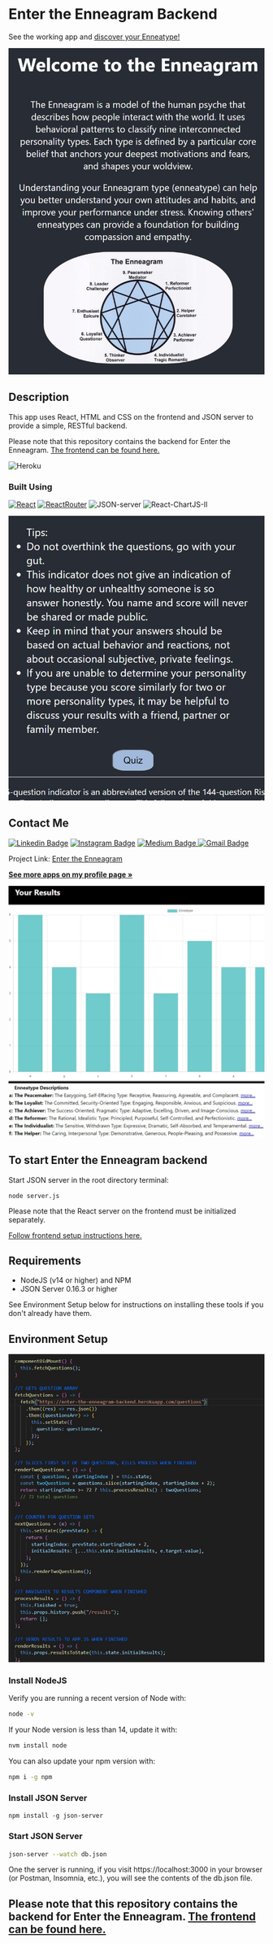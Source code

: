 # Enter the Enneagram Backend


See the working app and [discover your Enneatype!](https://enter-the-enneagram.herokuapp.com/)

 
<p align="center">
<img src="./public/i_screenshot1.jpg" alt="screenshot">
</p>

## Description

This app uses React, HTML and CSS on the frontend and JSON server to provide a simple, RESTful backend. 

Please note that this repository contains the backend for Enter the Enneagram. [The  frontend can be found here.](https://github.com/bfreed76/Enter-the-Enneagram)

![Heroku](https://heroku-badge.herokuapp.com/?app=heroku-badge)

### Built Using

[![React](https://img.shields.io/badge/-React-black?style=flat-square&logo=react)](https://reactjs.org/) [![ReactRouter](https://img.shields.io/badge/ReactRouter-4F545E?style=flat&logo=reactrouter)](https://reactrouter.com/) ![JSON-server](https://img.shields.io/badge/JSON%20Server-green?style=flat&logo=json) ![React-ChartJS-II](https://img.shields.io/badge/ChartJS%20II-pink?style=flat&logo=react)

<p align="center">
<img src="./public/i_screenshot2.jpg" alt="screenshot">
</p>

<!-- CONTACT -->
## Contact Me

[![Linkedin Badge](https://img.shields.io/badge/-brintonfoyreed-blue?style=flat-square&logo=Linkedin&logoColor=white&link=https://www.linkedin.com/in/brintonfoyreed/)](https://www.linkedin.com/in/brintonfoyreed/) [![Instagram Badge](https://img.shields.io/badge/-nigels_vacation-purple?style=flat-square&logo=instagram&logoColor=white&link=https://www.instagram.com/nigels_vacation/)](https://www.instagram.com/nigels_vacation/) [![Medium Badge](https://img.shields.io/badge/-brintonfoyreed-03a57a?style=flat-square&labelColor=000000&logo=Medium&link=https://brintonfoyreed.medium.com/)](https://brintonfoyreed.medium.com/)[ ![Gmail Badge](https://img.shields.io/badge/-brintonfoyreed@gmail.com-c14438?style=flat-square&logo=Gmail&logoColor=white&link=mailto:brintonfoyreed@gmail.com)](mailto:brintonfoyreed@gmail.com)

Project Link: [Enter the Enneagram](https://enter-the-enneagram.herokuapp.com/)

<a href="https://github.com/bfreed76">
<strong>See more apps on my profile page »</strong></a>

<p align="center">
<img src="./public/i_screenshot4.jpg" alt="screenshot">
</p>

## To start Enter the Enneagram backend 

Start JSON server in the root directory terminal:
```
node server.js
```
Please note that the React server on the frontend must be initialized separately. 

[Follow frontend setup instructions here.](https://github.com/bfreed76/Enter-the-Enneagram)

## Requirements

- NodeJS (v14 or higher) and NPM
- JSON Server 0.16.3 or higher

See Environment Setup below for instructions on installing these tools if you
don't already have them.

## Environment Setup

<p align="center">
<img src="./public/i_screenshot5.jpg" alt="screenshot">
</p>

### Install NodeJS

Verify you are running a recent version of Node with:

```sh
node -v
```

If your Node version is less than 14, update it with:

```sh
nvm install node
```

You can also update your npm version with:

```sh
npm i -g npm
```

### Install JSON Server

```
npm install -g json-server
```

### Start JSON Server

```bash
json-server --watch db.json
```

One the server is running, if you visit https://localhost:3000 in your browser (or Postman, Insomnia, etc.), you will see the contents of the db.json file.

## Please note that this repository contains the backend for Enter the Enneagram. [The frontend can be found here.](https://github.com/bfreed76/Enter-the_Enneagram)